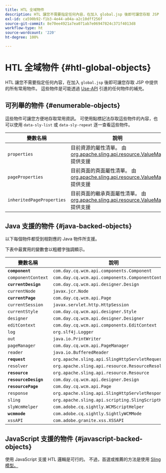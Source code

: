 ```yaml
---
title: HTL 全域物件
description: HTL 讓您不需要指定任何內容，在加入 global.jsp 後即可讓您存取 JSP 中提供的所有常用物件。
exl-id: ca590b92-f1b3-4e44-a04a-a2c10dff256f
source-git-commit: 8e70ee4921a7ea071ab7e06947824c371f4013d8
workflow-type: ht
source-wordcount: '220'
ht-degree: 100%

---
```


# HTL 全域物件 {#htl-global-objects}

HTL 讓您不需要指定任何內容，在加入 `global.jsp` 後即可讓您存取 JSP 中提供的所有常用物件。 這些物件是可能透過 [Use-API](use-api.md) 引進的任何物件的補充。

## 可列舉的物件 {#enumerable-objects}

這些物件可讓您方便地存取常用資訊。 可使用點標記法存取這些物件的內容，也可以使用 `data-sly-list` 或 `data-sly-repeat` 逐一查看這些物件。

| 變數名稱 | 說明 |
|--- |--- |
| `properties` | 目前資源的屬性清單。 由 [org.apache.sling.api.resource.ValueMap](https://helpx.adobe.com/tw/experience-manager/6-5/sites/developing/using/reference-materials/javadoc/org/apache/sling/api/resource/ValueMap.html) 提供支援 |
| `pageProperties` | 目前頁面的頁面屬性清單。 由 [org.apache.sling.api.resource.ValueMap](https://helpx.adobe.com/tw/experience-manager/6-5/sites/developing/using/reference-materials/javadoc/org/apache/sling/api/resource/ValueMap.html) 提供支援 |
| `inheritedPageProperties` | 目前頁面的繼承頁面屬性清單。 由 [org.apache.sling.api.resource.ValueMap](https://helpx.adobe.com/tw/experience-manager/6-5/sites/developing/using/reference-materials/javadoc/org/apache/sling/api/resource/ValueMap.html) 提供支援 |

## Java 支援的物件 {#java-backed-objects}

以下每個物件都受到相對應的 Java 物件所支援。

下表中最實用的變數會以粗體字強調顯示。

| 變數名稱 | 說明 |
|---|---|
| **`component`** | `com.day.cq.wcm.api.components.Component` |
| `componentContext` | `com.day.cq.wcm.api.components.ComponentContext` |
| **`currentDesign`** | `com.day.cq.wcm.api.designer.Design` |
| `currentNode` | `javax.jcr.Node` |
| **`currentPage`** | `com.day.cq.wcm.api.Page` |
| `currentSession` | `javax.servlet.http.HttpSession` |
| `currentStyle` | `com.day.cq.wcm.api.designer.Style` |
| `designer` | `com.day.cq.wcm.api.designer.Designer` |
| `editContext` | `com.day.cq.wcm.api.components.EditContext` |
| `log` | `org.slf4j.Logger` |
| `out` | `java.io.PrintWriter` |
| `pageManager` | `com.day.cq.wcm.api.PageManager` |
| `reader` | `java.io.BufferedReader` |
| **`request`** | `org.apache.sling.api.SlingHttpServletRequest` |
| `resolver` | `org.apache.sling.api.resource.ResourceResolver` |
| **`resource`** | `org.apache.sling.api.resource.Resource` |
| **`resourceDesign`** | `com.day.cq.wcm.api.designer.Design` |
| **`resourcePage`** | `com.day.cq.wcm.api.Page` |
| `response` | `org.apache.sling.api.SlingHttpServletResponse` |
| `sling` | `org.apache.sling.api.scripting.SlingScriptHelper` |
| `slyWcmHelper` | `com.adobe.cq.sightly.WCMScriptHelper` |
| **`wcmmode`** | `com.adobe.cq.sightly.SightlyWCMMode` |
| `xssAPI` | `com.adobe.granite.xss.XSSAPI` |

## JavaScript 支援的物件 {#javascript-backed-objects}

使用 JavaScript 支援 HTL 邏輯是可行的。 不過，首選或推薦的方法是使用 [Sling 模型。](https://sling.apache.org/documentation/bundles/models.html)

<!-- 

Comment Type: draft

<p> </p> 
<p>JS-specific context variables: These supply access to asynchronous implementations of all the Java objects listed below). To write HTL code that is portable to granite.js, you must use the variables provided by aem and sly, not the native Java variables.</p> 
<ul> 
 <li>wcm
  <ul> 
   <li>currentPage</li> 
   <li>nativePage: [com.day.cq.wcm.apiPage]</li> 
   <li>properties: {<i>enumerable</i>}</li> 
  </ul> </li> 
 <li>granite
  <ul> 
   <li>request
    <ul> 
     <li>parameters: {<i>enumerable</i>}</li> 
     <li>nativeRequest: [org.apache.sling.scripting.core.impl.helper.OnDemandReaderRequest]</li> 
     <li>pathInfo
      <ul> 
       <li>nativePathInfo: [SlingRequestPathInfo: path='/content/geometrixx/en/jcr:content/par/text', selectorString='null', extension='html', suffix='null']</li> 
      </ul> </li> 
    </ul> </li> 
   <li>resource
    <ul> 
     <li>nativeResource: [Paragraph, path=/content/geometrixx/en/jcr:content/par/text, type=wcm/foundation/components/text, cssClass=default, column=0/0, diffInfo=[null], resource=[JcrNodeResource, type=wcm/foundation/components/text, superType=null, path=/content/geometrixx/en/jcr:content/par/text]]</li> 
     <li>path: "/content/geometrixx/en/jcr:content/par/text"</li> 
     <li>properties: {sling:resourceType,jcr:created,jcr:lastModified,jcr:createdBy, textIsRich,jcr:lastModifiedBy,jcr:primaryType}</li> 
    </ul> </li> 
   <li>properties: {sling:resourceType,jcr:created,jcr:lastModified,jcr:createdBy, textIsRich,jcr:lastModifiedBy,jcr:primaryType}</li> 
  </ul> </li> 
</ul> 
<p>JS specific non-HTL related variables. Present due to JS-implementation. Generally not used in templating:</p> 
<ul> 
 <li>console: JS Object</li> 
 <li>exports: JS Object</li> 
 <li>module: JS Object</li> 
 <li>setImmediate: JS Function</li> 
 <li>setTimeout: JS Function</li> 
 <li>use: JS Function</li> 
</ul>
-->
